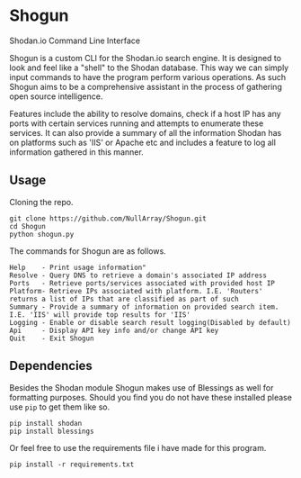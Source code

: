 # Shogun
Shodan.io Command Line Interface

Shogun is a custom CLI for the Shodan.io search engine. It is designed to look and feel like a "shell" to the Shodan database. This way we can simply input commands to have the program perform various operations. As such Shogun aims to be a comprehensive assistant in the process of gathering open source intelligence.

Features include the ability to resolve domains, check if a host IP has any ports with certain services running and attempts to enumerate these services. It can also provide a summary of all the information Shodan has on platforms such as 'IIS' or Apache etc and includes a feature to log all information gathered in this manner. 


## Usage

Cloning the repo.
```
git clone https://github.com/NullArray/Shogun.git
cd Shogun
python shogun.py
```

The commands for Shogun are as follows.
```
Help    - Print usage information" 
Resolve - Query DNS to retrieve a domain's associated IP address
Ports   - Retrieve ports/services associated with provided host IP
Platform- Retrieve IPs associated with platform. I.E. 'Routers' returns a list of IPs that are classified as part of such
Summary - Provide a summary of information on provided search item. I.E. 'IIS' will provide top results for 'IIS'
Logging - Enable or disable search result logging(Disabled by default)
Api     - Display API key info and/or change API key
Quit    - Exit Shogun
```

## Dependencies

Besides the Shodan module Shogun makes use of Blessings as well for formatting purposes. Should you find you do not have these installed please use `pip` to get them like so.
```
pip install shodan
pip install blessings
```
Or feel free to use the requirements file i have made for this program.

`pip install -r requirements.txt`
